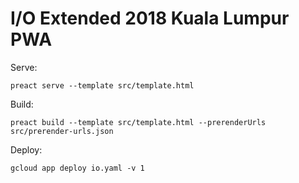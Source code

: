 # I/O Extended 2018 Kuala Lumpur PWA

Serve:

`preact serve --template src/template.html`


Build: 

`preact build --template src/template.html --prerenderUrls src/prerender-urls.json`


Deploy: 

`gcloud app deploy io.yaml -v 1`